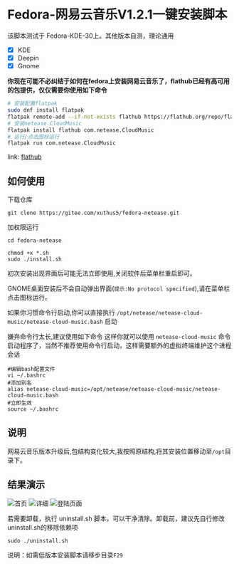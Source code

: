 # Fedora-网易云音乐V1.2.1一键安装脚本

该脚本测试于 Fedora-KDE-30上。其他版本自测，理论通用

- [x] KDE
- [x] Deepin
- [x] Gnome

**你现在可能不必纠结于如何在fedora上安装网易云音乐了，flathub已经有高可用的包提供，仅仅需要你使用如下命令**

```bash
# 安装配置flatpak
sudo dnf install flatpak
flatpak remote-add --if-not-exists flathub https://flathub.org/repo/flathub.flatpakrepo
# 安装netease.CloudMusic
flatpak install flathub com.netease.CloudMusic
# 运行/点击图标运行
flatpak run com.netease.CloudMusic
```

link: [flathub](https://flathub.org/apps/details/com.netease.CloudMusic)

## 如何使用

下载仓库

```shell
git clone https://gitee.com/xuthus5/fedora-netease.git
```

加权限运行

```shell
cd fedora-netease

chmod +x *.sh
sudo ./install.sh
```

初次安装出现界面后可能无法立即使用,关闭软件后菜单栏重启即可。

GNOME桌面安装后不会自动弹出界面(`提示:No protocol specified`),请在菜单栏点击图标运行。

如果你习惯命令行启动,你可以直接执行 `/opt/netease/netease-cloud-music/netease-cloud-music.bash` 启动

嫌弃命令行太长,建议使用如下命令 这样你就可以使用 `netease-cloud-music` 命令启动程序了，当然不推荐使用命令行启动，这样需要额外的虚拟终端维护这个进程会话

```shell
#编辑bash配置文件
vi ~/.bashrc
#添加别名
alias netease-cloud-music=/opt/netease/netease-cloud-music/netease-cloud-music.bash
#立即生效
source ~/.bashrc
```

## 说明

网易云音乐版本升级后,包结构变化较大,我按照原结构,将其安装位置移动至`/opt`目录下。

## 结果演示

![首页](./preview/index.png)
![详细](./preview/detail.png)
![登陆页面](./preview/login.png)

若需要卸载，执行 uninstall.sh 脚本，可以干净清除。卸载前，建议先自行修改uninstall.sh的移除依赖项

```shell
sudo ./uninstall.sh
```

说明：如需低版本安装脚本请移步目录`F29`
